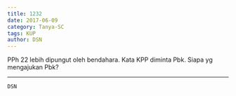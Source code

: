 ```yaml
---
title: 1232
date: 2017-06-09
category: Tanya-SC
tags: KUP
author: DSN
---
```


PPh 22 lebih dipungut oleh bendahara. Kata KPP diminta Pbk. Siapa yg mengajukan Pbk?

---



`DSN`
